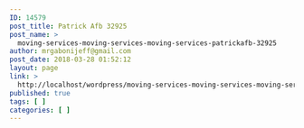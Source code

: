 ```yaml
---
ID: 14579
post_title: Patrick Afb 32925
post_name: >
  moving-services-moving-services-moving-services-patrickafb-32925
author: mrgabonijeff@gmail.com
post_date: 2018-03-28 01:52:12
layout: page
link: >
  http://localhost/wordpress/moving-services-moving-services-moving-services-patrickafb-32925/
published: true
tags: [ ]
categories: [ ]
---
```

